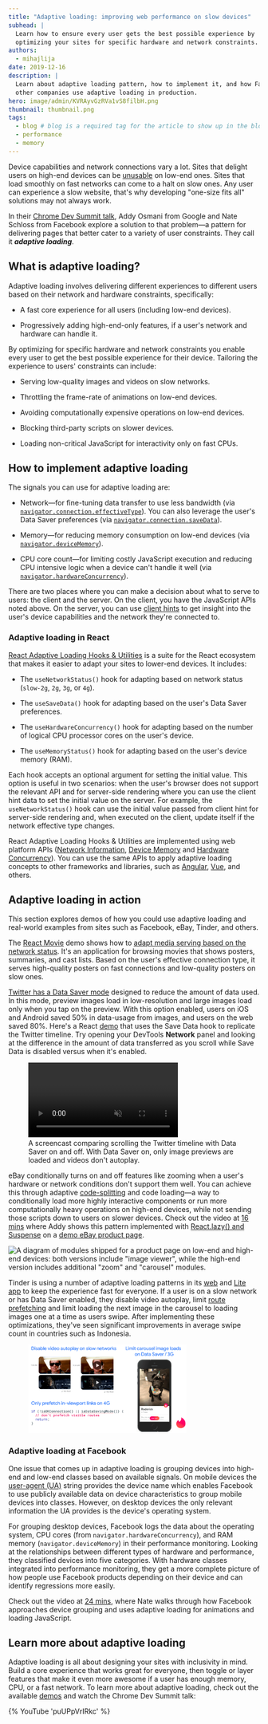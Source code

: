 ```yaml
---
title: "Adaptive loading: improving web performance on slow devices"
subhead: |
  Learn how to ensure every user gets the best possible experience by
  optimizing your sites for specific hardware and network constraints.
authors:
  - mihajlija
date: 2019-12-16
description: |
  Learn about adaptive loading pattern, how to implement it, and how Facebook, Tinder, eBay, and
  other companies use adaptive loading in production.
hero: image/admin/KVRAyvGzRVa1vS8filbH.png
thumbnail: thumbnail.png
tags:
  - blog # blog is a required tag for the article to show up in the blog.
  - performance
  - memory
---
```


Device capabilities and network connections vary a lot. Sites that delight users
on high-end devices can be
[unusable](https://v8.dev/blog/cost-of-javascript-2019) on low-end ones. Sites
that load smoothly on fast networks can come to a halt on slow ones. Any user
can experience a slow website, that's why developing "one-size fits all"
solutions may not always work.

In their [Chrome Dev Summit talk](https://www.youtube.com/watch?v=puUPpVrIRkc),
Addy Osmani from Google and Nate Schloss from Facebook explore a solution to that problem—a
pattern for delivering pages that better cater to a variety of user
constraints. They call it _**adaptive loading**_.

## What is adaptive loading?

Adaptive loading involves delivering different experiences to different users
based on their network and hardware constraints, specifically:

* A fast core experience for all users (including low-end devices).

* Progressively adding high-end-only features, if a user's network and hardware
  can handle it.

By optimizing for specific hardware and network constraints you enable every
user to get the best possible experience for their device. Tailoring the
experience to users' constraints can include:

* Serving low-quality images and videos on slow networks.

* Throttling the frame-rate of animations on low-end devices.

* Avoiding computationally expensive operations on low-end devices.

* Blocking third-party scripts on slower devices.

* Loading non-critical JavaScript for interactivity only on fast CPUs.

## How to implement adaptive loading

The signals you can use for adaptive loading are:

* Network—for fine-tuning data transfer to use less bandwidth (via
  [`navigator.connection.effectiveType`](https://developer.mozilla.org/en-US/docs/Web/API/NetworkInformation/effectiveType)).
  You can also leverage the user's Data Saver preferences (via
  [`navigator.connection.saveData`](https://developers.google.com/web/fundamentals/performance/optimizing-content-efficiency/save-data#detecting_the_save-data_setting)).

* Memory—for reducing memory consumption on low-end devices (via
  [`navigator.deviceMemory`](https://developer.mozilla.org/en-US/docs/Web/API/Navigator/deviceMemory)).

* CPU core count—for limiting costly JavaScript execution and reducing CPU
  intensive logic when a device can't handle it well (via
  [`navigator.hardwareConcurrency`](https://developer.mozilla.org/en-US/docs/Web/API/NavigatorConcurrentHardware/hardwareConcurrency)).


There are two places where you can make a decision about what to serve to users:
the client and the server. On the client, you have the JavaScript APIs noted
above. On the server, you can use [client
hints](https://developers.google.com/web/fundamentals/performance/optimizing-content-efficiency/client-hints)
to get insight into the user's device capabilities and the network they're
connected to.

### Adaptive loading in React

[React Adaptive Loading Hooks &
Utilities](https://github.com/GoogleChromeLabs/react-adaptive-hooks) is a suite
for the React ecosystem that makes it easier to adapt your sites to lower-end
devices. It includes:

* The `useNetworkStatus()` hook for adapting based on network status (`slow-2g`,
  `2g`, `3g`, or `4g`).

* The `useSaveData()` hook for adapting based on the user's Data Saver
  preferences.

* The `useHardwareConcurrency()` hook for adapting based on the number of
  logical CPU processor cores on the user's device.

* The `useMemoryStatus()` hook for adapting based on the user's device memory
  (RAM).

Each hook accepts an optional argument for setting the initial value. This
option is useful in two scenarios: when the user's browser does not support the
relevant API and for server-side rendering where you can use the client hint
data to set the initial value on the server. For example, the
`useNetworkStatus()` hook can use the initial value passed from client hint for
server-side rendering and, when executed on the client, update itself if the
network effective type changes.

React Adaptive Loading Hooks & Utilities are implemented using web platform APIs
([Network
Information](https://developer.mozilla.org/en-US/docs/Web/API/Network_Information_API),
[Device Memory](https://developers.google.com/web/updates/2017/12/device-memory)
and [Hardware
Concurrency](https://developer.mozilla.org/en-US/docs/Web/API/NavigatorConcurrentHardware/hardwareConcurrency)).
You can use the same APIs to apply adaptive loading concepts to other frameworks
and libraries, such as
[Angular](https://netbasal.com/connection-aware-components-in-angular-3a66bb0bab6f),
[Vue](https://dev.to/vorillaz/serving-adaptive-components-using-the-network-information-api-lbo),
and others.

## Adaptive loading in action

This section explores demos of how you could use adaptive loading and real-world
examples from sites such as Facebook, eBay, Tinder, and others.

The [React
Movie](https://adaptive-loading.web.app/react-movie-network-aware-loading/) demo
shows how to [adapt media serving based on the network
status](https://github.com/GoogleChromeLabs/adaptive-loading/tree/master/react-movie-network-aware-loading).
It's an application for browsing movies that shows posters, summaries, and cast
lists. Based on the user's effective connection type, it serves high-quality
posters on fast connections and low-quality posters on slow ones.

[Twitter has a Data Saver
mode](https://twitter.com/twittersupport/status/1047607749708668928) designed to
reduce the amount of data used. In this mode, preview images load in
low-resolution and large images load only when you tap on the preview. With this
option enabled, users on iOS and Android saved 50% in data-usage from images,
and users on the web saved 80%. Here's a React
[demo](https://github.com/GoogleChromeLabs/adaptive-loading/tree/master/react-twitter-save-data-loading(hook))
that uses the Save Data hook to replicate the Twitter timeline. Try
opening your DevTools **Network** panel and looking at the difference in the amount
of data transferred as you scroll while Save Data is disabled versus when it's
enabled.

  <figure class="w-figure">
    <video controls autoplay loop muted class="w-screenshot">
      <source src="https://storage.googleapis.com/web-dev-assets/adaptive-loading-cds-2019/twitter-save-data.mp4" type="video/mp4">
    </video>
     <figcaption class="w-figcaption">
      A screencast comparing scrolling the Twitter timeline with Data Saver on and off. With Data Saver on, only image previews are loaded and videos don't autoplay.
    </figcaption>
  </figure>

eBay conditionally turns on and off features like zooming when a user's hardware
or network conditions don't support them well. You can achieve this through
adaptive [code-splitting](/reduce-javascript-payloads-with-code-splitting/) and
code loading—a way to conditionally load more highly interactive components or
run more computationally heavy operations on high-end devices, while not sending
those scripts down to users on slower devices. Check out the video at [16
mins](https://youtu.be/puUPpVrIRkc?t=973) where Addy shows this pattern
implemented with [React.lazy() and Suspense](/code-splitting-suspense/) on a
[demo eBay product
page](https://github.com/GoogleChromeLabs/adaptive-loading/tree/master/react-ebay-network-aware-code-splitting).

![A diagram of modules shipped for a product page on low-end and high-end
devices: both versions include "image viewer", while the high-end version
includes additional "zoom" and "carousel" modules.](adaptive-code-splitting.png)

Tinder is using a number of adaptive loading patterns in its
[web](https://medium.com/@addyosmani/a-tinder-progressive-web-app-performance-case-study-78919d98ece0)
and [Lite app](https://blog.gotinder.com/introducing-tinder-lite/) to keep the
experience fast for everyone. If a user is on a slow network or has Data Saver
enabled, they disable video autoplay, limit [route prefetching](/link-prefetch/)
and limit loading the next image in the carousel to loading images one at a time
as users swipe. After implementing these optimizations, they've seen significant
improvements in average swipe count in countries such as Indonesia.

<figure class="w-figure">
  <img src="tinder.png" style="max-width: 75%"
       alt="A screenshot of two versions of Tinder chat: with autoplaying video and
            with a video with play button overlay. A screenshot of a Tinder profile with
            caption 'Limit carousel images on Data Saver or 3G'.
            A code snippet for prefetching in-viewport videos only on 4G.">
</figure>

### Adaptive loading at Facebook

One issue that comes up in adaptive loading is grouping devices into high-end
and low-end classes based on available signals. On mobile devices the
[user-agent (UA)](https://developer.chrome.com/multidevice/user-agent) string
provides the device name which enables Facebook to use publicly available data
on device characteristics to group mobile devices into classes. However, on
desktop devices the only relevant information the UA provides is the device's
operating system.

For grouping desktop devices, Facebook logs the data about the operating system,
CPU cores (from `navigator.hardwareConcurrency`), and RAM memory
(`navigator.deviceMemory`) in their performance monitoring. Looking at the
relationships between different types of hardware and performance, they
classified devices into five categories. With hardware classes integrated into
performance monitoring, they get a more complete picture of how people use
Facebook products depending on their device and can identify regressions more
easily.

Check out the video at [24 mins](https://youtu.be/puUPpVrIRkc?t=1443), where
Nate walks through how Facebook approaches device grouping and uses adaptive
loading for animations and loading JavaScript.

## Learn more about adaptive loading

Adaptive loading is all about designing your sites with inclusivity in mind.
Build a core experience that works great for everyone, then toggle or layer
features that make it even more awesome if a user has enough memory, CPU, or a
fast network. To learn more about adaptive loading, check out the available
[demos](https://github.com/GoogleChromeLabs/adaptive-loading#full-applications)
and watch the Chrome Dev Summit talk:

{% YouTube 'puUPpVrIRkc' %}
